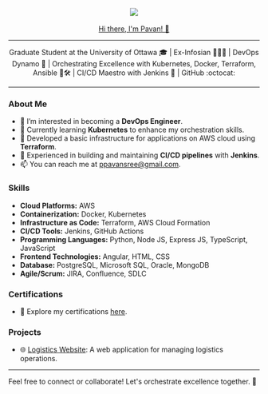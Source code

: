 <p align="center">
  <img src="https://github.com/Pavan-12062000/Pavan-12062000/assets/144853994/70f05216-c40a-4104-bbc3-0774a5a394da"><br>
  <br><a href="https://github.com/Pavan-12062000">Hi there, I'm Pavan! 👋</a>
</p>

***

<p align="center">
  Graduate Student at the University of Ottawa 🎓 | Ex-Infosian 👨🏻‍💻 | DevOps Dynamo 🚀 | Orchestrating Excellence with Kubernetes, Docker, Terraform, Ansible 🐳🛠️ | CI/CD Maestro with Jenkins 🚀 | GitHub :octocat:
</p>

---

### About Me
- 👀 I’m interested in becoming a **DevOps Engineer**.
- 🔭 Currently learning **Kubernetes** to enhance my orchestration skills.
- 🌟 Developed a basic infrastructure for applications on AWS cloud using **Terraform**.
- 🔧 Experienced in building and maintaining **CI/CD pipelines** with **Jenkins**.
- 📫 You can reach me at [ppavansree@gmail.com](mailto:ppavansree@gmail.com).

### Skills
- **Cloud Platforms:** AWS
- **Containerization:** Docker, Kubernetes
- **Infrastructure as Code:** Terraform, AWS Cloud Formation
- **CI/CD Tools:** Jenkins, GitHub Actions
- **Programming Languages:** Python, Node JS, Express JS, TypeScript, JavaScript
- **Frontend Technologies:** Angular, HTML, CSS
- **Database:** PostgreSQL, Microsoft SQL, Oracle, MongoDB
- **Agile/Scrum:** JIRA, Confluence, SDLC

### Certifications
- 🏅 Explore my certifications [here](https://github.com/Pavan-12062000/Certifications).

### Projects
- 🌐 [Logistics Website](https://github.com/Pavan-12062000/logistics-website): A web application for managing logistics operations.

---

Feel free to connect or collaborate! Let's orchestrate excellence together. 🚀
